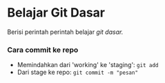 # Belajar Git Dasar

Berisi perintah perintah belajar *git dasar.*


### Cara commit ke repo

- Memindahkan dari 'working' ke 'staging': ``` git add ```
- Dari stage ke repo: ``` git commit -m "pesan" ```

